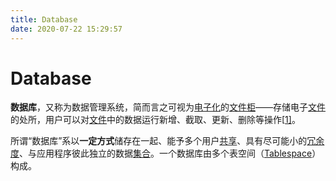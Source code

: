 ```yaml
---
title: Database
date: 2020-07-22 15:29:57
---
```

# Database

**数据库**，又称为数据管理系统，简而言之可视为[电子化](https://zh.wikipedia.org/w/index.php?title=電子化&action=edit&redlink=1)的[文件柜](https://zh.wikipedia.org/wiki/档案柜)——存储电子[文件](https://zh.wikipedia.org/wiki/檔案)的处所，用户可以对[文件](https://zh.wikipedia.org/wiki/檔案)中的数据运行新增、截取、更新、删除等操作[[1\]](https://zh.wikipedia.org/wiki/数据库#cite_note-1)。

所谓“数据库”系以**一定方式**储存在一起、能予多个用户[共享](https://zh.wikipedia.org/wiki/共享)、具有尽可能小的[冗余度](https://zh.wikipedia.org/wiki/数据冗余)、与应用程序彼此独立的数据[集合](https://zh.wikipedia.org/wiki/集合)。一个数据库由多个表空间（[Tablespace](https://zh.wikipedia.org/wiki/Tablespace)）构成。